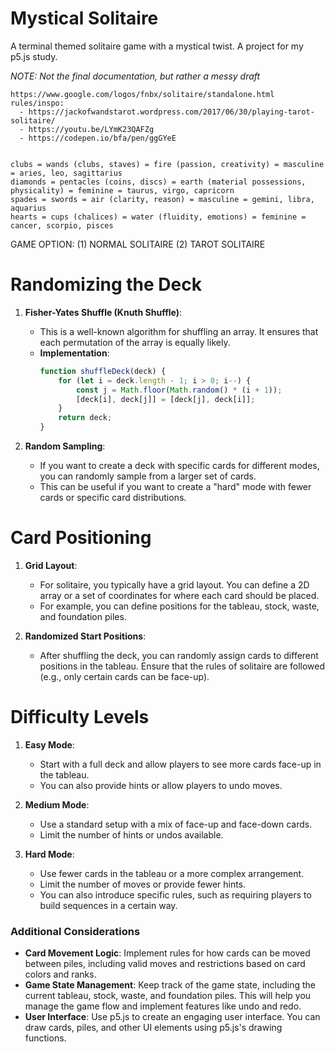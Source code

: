 # Mystical Solitaire
A terminal themed solitaire game with a mystical twist. A project for my p5.js study.

_NOTE: Not the final documentation, but rather a messy draft_
```
https://www.google.com/logos/fnbx/solitaire/standalone.html 
rules/inspo: 
  - https://jackofwandstarot.wordpress.com/2017/06/30/playing-tarot-solitaire/
  - https://youtu.be/LYmK23QAFZg
  - https://codepen.io/bfa/pen/ggGYeE


clubs = wands (clubs, staves) = fire (passion, creativity) = masculine = aries, leo, sagittarius
diamonds = pentacles (coins, discs) = earth (material possessions, physicality) = feminine = taurus, virgo, capricorn
spades = swords = air (clarity, reason) = masculine = gemini, libra, aquarius
hearts = cups (chalices) = water (fluidity, emotions) = feminine = cancer, scorpio, pisces
```

GAME OPTION: (1) NORMAL SOLITAIRE (2) TAROT SOLITAIRE


# Randomizing the Deck

1. **Fisher-Yates Shuffle (Knuth Shuffle)**:
   - This is a well-known algorithm for shuffling an array. It ensures that each permutation of the array is equally likely.
   - **Implementation**:
     ```javascript
     function shuffleDeck(deck) {
         for (let i = deck.length - 1; i > 0; i--) {
             const j = Math.floor(Math.random() * (i + 1));
             [deck[i], deck[j]] = [deck[j], deck[i]];
         }
         return deck;
     }
     ```

2. **Random Sampling**:
   - If you want to create a deck with specific cards for different modes, you can randomly sample from a larger set of cards.
   - This can be useful if you want to create a "hard" mode with fewer cards or specific card distributions.

# Card Positioning

1. **Grid Layout**:
   - For solitaire, you typically have a grid layout. You can define a 2D array or a set of coordinates for where each card should be placed.
   - For example, you can define positions for the tableau, stock, waste, and foundation piles.

2. **Randomized Start Positions**:
   - After shuffling the deck, you can randomly assign cards to different positions in the tableau. Ensure that the rules of solitaire are followed (e.g., only certain cards can be face-up).

# Difficulty Levels

1. **Easy Mode**:
   - Start with a full deck and allow players to see more cards face-up in the tableau.
   - You can also provide hints or allow players to undo moves.

2. **Medium Mode**:
   - Use a standard setup with a mix of face-up and face-down cards.
   - Limit the number of hints or undos available.

3. **Hard Mode**:
   - Use fewer cards in the tableau or a more complex arrangement.
   - Limit the number of moves or provide fewer hints.
   - You can also introduce specific rules, such as requiring players to build sequences in a certain way.

### Additional Considerations

- **Card Movement Logic**: Implement rules for how cards can be moved between piles, including valid moves and restrictions based on card colors and ranks.
- **Game State Management**: Keep track of the game state, including the current tableau, stock, waste, and foundation piles. This will help you manage the game flow and implement features like undo and redo.
- **User Interface**: Use p5.js to create an engaging user interface. You can draw cards, piles, and other UI elements using p5.js's drawing functions.
